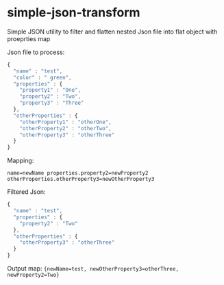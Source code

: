 # simple-json-transform

Simple JSON utility to filter and flatten nested Json file into flat object with proeprties map

Json file to process:

```javascript
{
  "name" : "test",
  "color" : " green",
  "properties" : {
    "property1" : "One",
    "property2" : "Two",
    "property3" : "Three"
  },
  "otherProperties" : {
    "otherProperty1" : "otherOne",
    "otherProperty2" : "otherTwo",
    "otherProperty3" : "otherThree"
  }
}
```
Mapping:

`
name=newName
properties.property2=newProperty2
otherProperties.otherProperty3=newOtherProperty3
`

Filtered Json:

```javascript
{
  "name" : "test",
  "properties" : {
    "property2" : "Two"
  },
  "otherProperties" : {
    "otherProperty3" : "otherThree"
  }
}
```
Output map:
`
{newName=test, newOtherProperty3=otherThree, newProperty2=Two}
`
